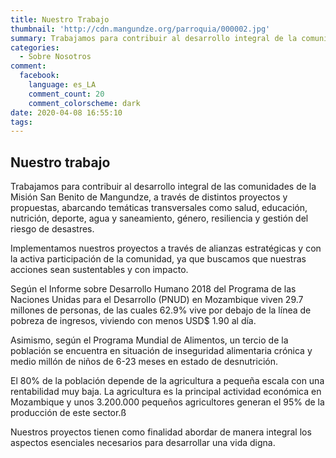 ```yaml
---
title: Nuestro Trabajo
thumbnail: 'http://cdn.mangundze.org/parroquia/000002.jpg'
summary: Trabajamos para contribuir al desarrollo integral de la comunidad.
categories:
  - Sobre Nosotros
comment:
  facebook:
    language: es_LA
    comment_count: 20
    comment_colorscheme: dark
date: 2020-04-08 16:55:10
tags:
---
```

## **Nuestro trabajo**

Trabajamos para contribuir al desarrollo integral de las comunidades de la Misión San Benito de Mangundze, a través de distintos proyectos y propuestas, abarcando temáticas transversales como salud, educación, nutrición, deporte, agua y saneamiento, género, resiliencia y gestión del riesgo de desastres.

Implementamos nuestros proyectos a través de alianzas estratégicas y con la activa participación de la comunidad, ya que buscamos que nuestras acciones sean sustentables y con impacto.

Según el Informe sobre Desarrollo Humano 2018 del Programa de las Naciones Unidas para el Desarrollo (PNUD) en Mozambique viven 29.7 millones de personas, de las cuales 62.9% vive por debajo de la línea de pobreza de ingresos, viviendo con menos USD$ 1.90 al día.

Asimismo, según el Programa Mundial de Alimentos, un tercio de la población se encuentra en situación de inseguridad alimentaria crónica y medio millón de niños de 6-23 meses en estado de desnutrición.


El 80% de la población depende de la agricultura a pequeña escala con una rentabilidad muy baja. La agricultura es la principal actividad económica en Mozambique y unos 3.200.000 pequeños agricultores generan el 95% de la producción de este sector.ß

Nuestros proyectos tienen como finalidad abordar de manera integral los aspectos esenciales necesarios para desarrollar una vida digna.
